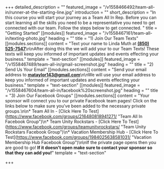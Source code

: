 +++
detailed_description = ""
featured_image = "/v1558466492/team-all-in/runner-at-the-starting-line.jpg"
introduction = ""
short_description = "In this course you will start your journey as a Team All In Rep. Before you can start learning all the skills you need to be a representative you need to get connected with our team. Follow the steps below to get connected. "
title = "Getting Started"
[[modules]]
featured_image = "/v1558467161/team-all-in/texting-photo.jpg"
heading = ""
title = "1) Join Our Team Texts"
[[modules.sections]]
content = "Text your name to Linda Muth at [**(850) 525-7547**](tel:8505257547)\n\nAfter doing this the we will add your to our Team Texts! These texts will keep you informed of important updates and events effecting your business."
template = "text-section"
[[modules]]
featured_image = "/v1558467489/team-all-in/gmail-screenshot.jpg"
heading = ""
title = "2) Send Us Your Email"
[[modules.sections]]
content = "Send your email address to [**mataylor143@gmail.com**](mailto:mataylor143@gmail.com)​​\n\nWe will use your email address to keep you informed of important updates and events effecting your business."
template = "text-section"
[[modules]]
featured_image = "/v1558467604/team-all-in/facebook%20screenshot.jpg"
heading = ""
title = "3) Join Our Facebook Groups"
[[modules.sections]]
content = "Your sponsor will connect you to our private Facebook team pages! Click on the links below to make sure you've been added to the necessary private groups.\n\n* Team All In - [Click Here To Test](https://www.facebook.com/groups/216480818941271/ \"Team All In Facebook Group\")\n* Team Unity Rockstars - [Click Here To Test](https://www.facebook.com/groups/teamunityrockstars/ \"Team Unity Rockstars Facebook Group\")\n* Vacation Membership Hub - [Click Here To Test](https://www.facebook.com/groups/1984025638581031/ \"Vacation Membership Hub Facebook Group\")\n\nIf the private page opens then you are good to go! **If it doesn't open make sure to contact your sponsor so that they can add you!**"
template = "text-section"

+++
